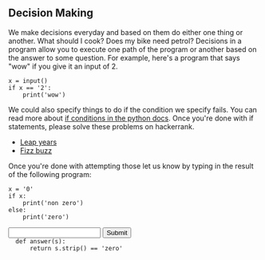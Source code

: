 ## Decision Making

We make decisions everyday and based on them do either one thing or another. What should I cook? Does my bike need petrol?
Decisions in a program allow you to execute one path of the program or another based on the answer to some question. For example, here's a program that says "wow" if you give it an input of 2.

    x = input()
    if x == '2':
        print('wow')

We could also specify things to do if the condition we specify fails. You can read more about [if conditions in the python docs](https://docs.python.org/3/tutorial/controlflow.html#if-statements). Once you're done with if statements, please solve these problems on hackerrank.

- [Leap years](https://www.hackerrank.com/challenges/write-a-function/problem)
- [Fizz buzz](https://www.hackerrank.com/challenges/py-if-else/problem/)

Once you're done with attempting those let us know by typing in the result of the following program:

    x = '0'
    if x:
        print('non zero')
    else:
        print('zero')

<form method='POST'>
  <input name='answer'>
  <input type='submit' value='Submit'>
  <code class='code_checker'>
  def answer(s):
      return s.strip() == 'zero'
  </code>
</form>

